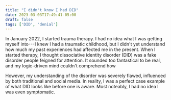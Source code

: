 ```yaml
---
title: "I didn't know I had DID"
date: 2023-03-03T17:49:41-05:00
draft: false
tags: ['DID', 'denial']
---
```


In January 2022, I started trauma therapy. I had no idea what I was getting myself into---I knew I had a traumatic childhood, but I didn't yet understand how much my past experiences had affected me in the present. When I started therapy, I thought dissociative identity disorder (DID) was a fake disorder people feigned for attention. It sounded too fantastical to be real, and my logic-driven mind couldn't comprehend how 

However, my understanding of the disorder was severely flawed, influenced by both traditional and social media. In reality, I was a perfect case example of what DID looks like before one is aware. Most noteably, I had no idea I was even symptomatic.
